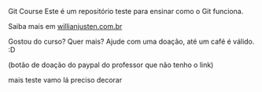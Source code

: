 Git Course
Este é um repositório teste para ensinar como o Git funciona.

Saiba mais em [willianjusten.com.br](http://willianjusten.com.br)

Gostou do curso? Quer mais? Ajude com uma doação, até um café é válido. :D

(botão de doação do paypal do professor que não tenho o link)

mais teste vamo lá preciso decorar
